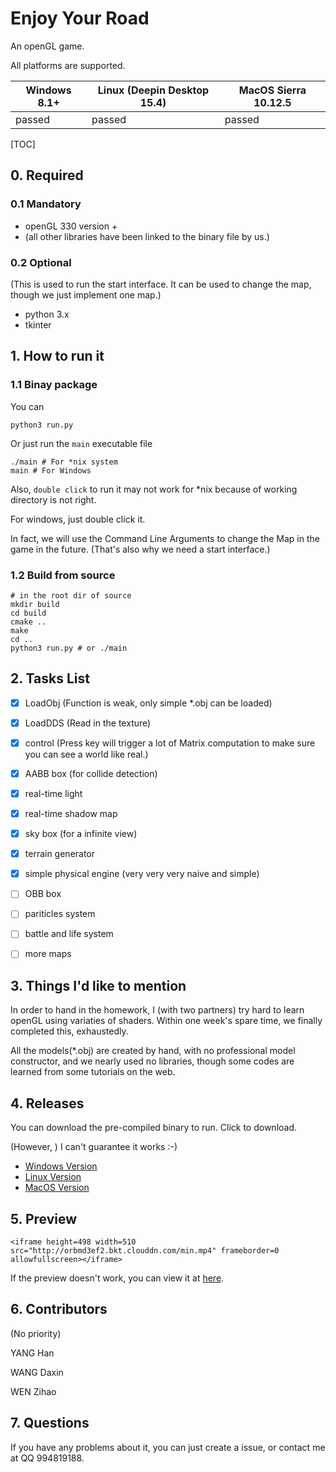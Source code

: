 # Enjoy Your Road
An openGL game.

All platforms are supported.

| Windows 8.1+ | Linux (Deepin Desktop 15.4) | MacOS Sierra 10.12.5 |
| ------------ | --------------------------- | -------------------- |
| passed       | passed                      | passed               |



[TOC]





## 0. Required

### 0.1 Mandatory

   - openGL 330 version +
   - (all other libraries have been linked to the binary file by us.)

### 0.2 Optional

(This is used to run the start interface. It can be used to change the map, though we just implement one map.)

- python 3.x
- tkinter

## 1. How to run it

### 1.1 Binay package

You can 

```shell
python3 run.py
```

Or just run the `main` executable file

```shell
./main # For *nix system
main # For Windows
```

Also, `double click` to run it may not work for *nix because of working directory is not right.

For windows, just double click it.

In fact, we will use the Command Line Arguments to change the Map in the game in the future. (That's also why we need a start interface.)

### 1.2 Build from source

```shell
# in the root dir of source
mkdir build
cd build
cmake ..
make
cd ..
python3 run.py # or ./main
```



## 2. Tasks List 

- [x] LoadObj  (Function is weak, only simple *.obj can be loaded)
- [x] LoadDDS (Read in the texture)
- [x] control (Press key will trigger a lot of Matrix computation to make sure you can see a world like real.)
- [x] AABB box (for collide detection)
- [x] real-time light
- [x] real-time shadow map
- [x] sky box (for a infinite view)
- [x] terrain generator
- [x] simple physical engine (very very very naive and simple)
- [ ] OBB box
- [ ] pariticles system
- [ ] battle and life system
- [ ] more maps


## 3. Things I'd like to mention

In order to hand in the homework, I (with two partners) try hard to learn openGL using variaties of shaders. Within one week's spare time, we finally completed this, exhaustedly.

All the models(*.obj) are created by hand, with no professional model constructor, and we nearly used no libraries, though some codes are learned from some tutorials on the web.

## 4. Releases

You can download the pre-compiled binary to run. Click to download.

(However, ) I can't guarantee it works :-) 

- [Windows Version](http://orbmd3ef2.bkt.clouddn.com/windows.tar.gz)
- [Linux Version](http://orbmd3ef2.bkt.clouddn.com/linux_64bit.tar.gz)
- [MacOS Version](http://orbmd3ef2.bkt.clouddn.com/macOS.tar.gz)



## 5. Preview

`<iframe height=498 width=510 src="http://orbmd3ef2.bkt.clouddn.com/min.mp4" frameborder=0 allowfullscreen></iframe>`

If the preview doesn't work, you can view it at [here](http://orbmd3ef2.bkt.clouddn.com/min.mp4).

## 6. Contributors

(No priority)

YANG Han

WANG Daxin

WEN Zihao



## 7. Questions

If you have any problems about it, you can just create a issue, or contact me at QQ 994819188.